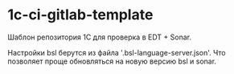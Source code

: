 # 1c-ci-gitlab-template

Шаблон репозитория 1С для проверка в EDT + Sonar.

Настройки bsl берутся из файла '.bsl-language-server.json'. Что позволяет проще обновляться на новую версию bsl и sonar.
